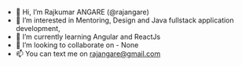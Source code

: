 - 👋 Hi, I’m Rajkumar ANGARE (@rajangare)
- 👀 I’m interested in Mentoring, Design and Java fullstack application development, 
- 🌱 I’m currently learning Angular and ReactJs
- 💞️ I’m looking to collaborate on  - None
- 📫 You can text me on rajangare@gmail.com 

<!---
rajangare/rajangare is a ✨ special ✨ repository because its `README.md` (this file) appears on your GitHub profile.
You can click the Preview link to take a look at your changes.
--->
